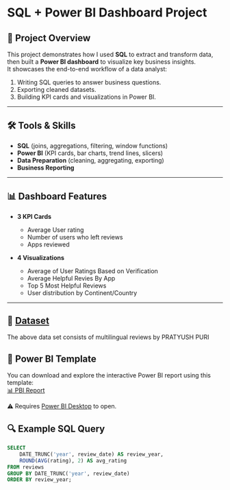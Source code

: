 # SQL + Power BI Dashboard Project

## 📌 Project Overview
This project demonstrates how I used **SQL** to extract and transform data, then built a **Power BI dashboard** to visualize key business insights.  
It showcases the end-to-end workflow of a data analyst:
1. Writing SQL queries to answer business questions.
2. Exporting cleaned datasets.
3. Building KPI cards and visualizations in Power BI.

---

## 🛠 Tools & Skills
- **SQL** (joins, aggregations, filtering, window functions)
- **Power BI** (KPI cards, bar charts, trend lines, slicers)
- **Data Preparation** (cleaning, aggregating, exporting)
- **Business Reporting**

---

## 📊 Dashboard Features
- **3 KPI Cards**  
  - Average User rating 
  - Number of users who left reviews 
  - Apps reviewed

- **4 Visualizations**  
  - Average of User Ratings Based on Verification
  - Average Helpful Revies By App
  - Top 5 Most Helpful Reviews  
  - User distribution by Continent/Country

---

## 📅 [Dataset](https://www.kaggle.com/datasets/pratyushpuri/multilingual-mobile-app-reviews-dataset-2025)
The above data set consists of multilingual reviews by PRATYUSH PURI


## 📂 Power BI Template
You can download and explore the interactive Power BI report using this template:  
[📊 PBI Report](report/review_pbi_report.pbit)

⚠️ Requires [Power BI Desktop](https://powerbi.microsoft.com/desktop/) to open.

## 🔍 Example SQL Query
```sql
SELECT 
    DATE_TRUNC('year', review_date) AS review_year,
    ROUND(AVG(rating), 2) AS avg_rating
FROM reviews
GROUP BY DATE_TRUNC('year', review_date)
ORDER BY review_year;
